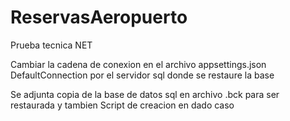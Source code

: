 # ReservasAeropuerto
Prueba tecnica NET

Cambiar la cadena de conexion en el archivo appsettings.json
DefaultConnection por el servidor sql donde se restaure la base

Se adjunta copia de la base de datos sql en archivo .bck para ser restaurada y tambien Script de creacion en dado caso
